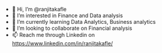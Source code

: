 - 👋 Hi, I’m @ranjitakafle
- 👀 I’m interested in Finance and Data analysis  
- 🌱 I’m currently learning Data Analytics, Business analytics
- 💞️ I’m looking to collaborate on Financial analysis
- 📫 Reach me through Linkedin on  https://www.linkedin.com/in/ranjitakafle/

<!---
ranjitakafle/ranjitakafle is a ✨ special ✨ repository because its `README.md` (this file) appears on your GitHub profile.
You can click the Preview link to take a look at your changes.
--->
